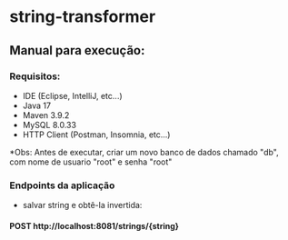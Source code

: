 # string-transformer

## Manual para execução:

### Requisitos:
* IDE (Eclipse, IntelliJ, etc...)
* Java 17
* Maven 3.9.2
* MySQL 8.0.33
* HTTP Client (Postman, Insomnia, etc...)

*Obs: Antes de executar, criar um novo banco de dados chamado "db", com nome de usuario "root" e senha "root"

### Endpoints da aplicação

* salvar string e obtê-la invertida:
#### POST http://localhost:8081/strings/{string}

